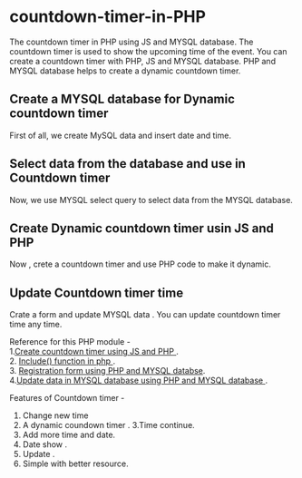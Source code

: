 # countdown-timer-in-PHP
The countdown timer in PHP using JS and MYSQL database. 
The countdown timer is used to show the upcoming time of the event. You can create a countdown timer with PHP, JS and MYSQL database. PHP and MYSQL database helps to create a dynamic countdown timer. 
<h2> Create a MYSQL database for Dynamic countdown timer </h2>
First of all, we create MySQL data and insert date and time. 

<h2>Select data from the database and use in Countdown timer</h2> 
Now, we use MYSQL select query to select data from the MYSQL database. 

<h2> Create Dynamic countdown timer usin JS and PHP </h2> 
Now , crete a countdown timer and use PHP code to make it dynamic. 

<h2> Update Countdown timer time </h2> 
Crate a form and update MYSQL data . You can update countdown timer time any time. 


Reference for this PHP module - <br>
1.<a href="https://technosmarter.com/php/how-to-create-countdown-timer.php">Create countdown timer using JS and PHP </a>.<br>
2. <a href="https://technosmarter.com/php/PHP-include-function.html">Include() function in php  </a>.<br>
3. <a href="https://technosmarter.com/php/php-sign-up-form.html"> Registration form using PHP and MYSQL databse</a>.<br>
4.<a href="https://technosmarter.com/php/PHP-Update-data-in-database-mysql-update-query.html">Update data in MYSQL database using PHP and MYSQL database </a>.


Features of Countdown timer - 
1. Change new time 
2. A dynamic coundown timer . 
3.Time continue. 
4. Add more time and date. 
5. Date show . 
6. Update . 
7. Simple with better resource. 
